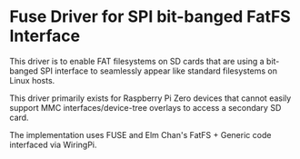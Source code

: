 
# Fuse Driver for SPI bit-banged FatFS Interface

This driver is to enable FAT filesystems on SD cards that are using a 
bit-banged SPI interface to seamlessly appear like standard filesystems
on Linux hosts.

This driver primarily exists for Raspberry Pi Zero devices that cannot
easily support MMC interfaces/device-tree overlays to access a secondary
SD card.

The implementation uses FUSE and Elm Chan's FatFS + Generic code interfaced
via WiringPi.

